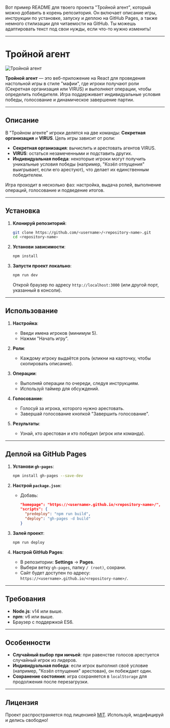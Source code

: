 Вот пример README для твоего проекта "Тройной агент", который можно добавить в корень репозитория. Он включает описание игры, инструкции по установке, запуску и деплою на GitHub Pages, а также немного стилизации для читаемости на GitHub. Ты можешь адаптировать текст под свои нужды, если что-то нужно изменить!

---

# Тройной агент

![Тройной агент](https://via.placeholder.com/150) <!-- Замени на реальный логотип, если есть -->

**Тройной агент** — это веб-приложение на React для проведения настольной игры в стиле "мафии", где игроки получают роли (Секретная организация или VIRUS) и выполняют операции, чтобы определить победителя. Игра поддерживает индивидуальные условия победы, голосование и динамическое завершение партии.

---

## Описание

В "Тройном агенте" игроки делятся на две команды: **Секретная организация** и **VIRUS**. Цель игры зависит от роли:
- **Секретная организация**: вычислить и арестовать агентов VIRUS.
- **VIRUS**: остаться незамеченными и подставить других.
- **Индивидуальная победа**: некоторые игроки могут получить уникальные условия победы (например, "Козёл отпущения" выигрывает, если его арестуют), что делает их единственным победителем.

Игра проходит в несколько фаз: настройка, выдача ролей, выполнение операций, голосование и подведение итогов.

---

## Установка

1. **Клонируй репозиторий**:
   ```bash
   git clone https://github.com/<username>/<repository-name>.git
   cd <repository-name>
   ```

2. **Установи зависимости**:
   ```bash
   npm install
   ```

3. **Запусти проект локально**:
   ```bash
   npm run dev
   ```
   Открой браузер по адресу `http://localhost:3000` (или другой порт, указанный в консоли).

---

## Использование

1. **Настройка**:
   - Введи имена игроков (минимум 5).
   - Нажми "Начать игру".

2. **Роли**:
   - Каждому игроку выдаётся роль (кликни на карточку, чтобы скопировать описание).

3. **Операции**:
   - Выполняй операции по очереди, следуя инструкциям.
   - Используй таймер для обсуждений.

4. **Голосование**:
   - Голосуй за игрока, которого нужно арестовать.
   - Завершай голосование кнопкой "Завершить голосование".

5. **Результаты**:
   - Узнай, кто арестован и кто победил (игрок или команда).

---

## Деплой на GitHub Pages

1. **Установи `gh-pages`**:
   ```bash
   npm install gh-pages --save-dev
   ```

2. **Настрой `package.json`**:
   - Добавь:
     ```json
     "homepage": "https://<username>.github.io/<repository-name>/",
     "scripts": {
       "predeploy": "npm run build",
       "deploy": "gh-pages -d build"
     }
     ```

3. **Залей проект**:
   ```bash
   npm run deploy
   ```

4. **Настрой GitHub Pages**:
   - В репозитории: **Settings** → **Pages**.
   - Выбери ветку `gh-pages`, папку `/ (root)`, сохрани.
   - Сайт будет доступен по адресу: `https://<username>.github.io/<repository-name>/`.

---

## Требования

- **Node.js**: v14 или выше.
- **npm**: v6 или выше.
- Браузер с поддержкой ES6.

---

## Особенности

- **Случайный выбор при ничьей**: при равенстве голосов арестуется случайный игрок из лидеров.
- **Индивидуальная победа**: если игрок выполнил своё условие (например, "Козёл отпущения" арестован), он побеждает один.
- **Сохранение состояния**: игра сохраняется в `localStorage` для продолжения после перезагрузки.

---

## Лицензия

Проект распространяется под лицензией [MIT](LICENSE). Используй, модифицируй и делись свободно!
